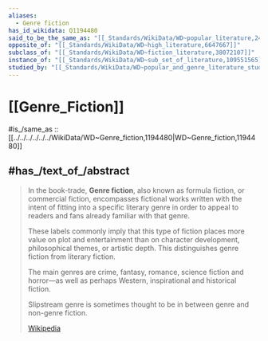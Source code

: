 ```yaml
---
aliases:
  - Genre fiction
has_id_wikidata: Q1194480
said_to_be_the_same_as: "[[_Standards/WikiData/WD~popular_literature,2497655]]"
opposite_of: "[[_Standards/WikiData/WD~high_literature,6647667]]"
subclass_of: "[[_Standards/WikiData/WD~fiction_literature,38072107]]"
instance_of: "[[_Standards/WikiData/WD~sub_set_of_literature,109551565]]"
studied_by: "[[_Standards/WikiData/WD~popular_and_genre_literature_studies,113128855]]"
---
```


# [[Genre_Fiction]] 

#is_/same_as :: [[../../../../../../WikiData/WD~Genre_fiction,1194480|WD~Genre_fiction,1194480]] 

## #has_/text_of_/abstract 

> In the book-trade, **Genre fiction**, also known as formula fiction, or commercial fiction, 
> encompasses fictional works written with the intent of fitting into a specific literary genre 
> in order to appeal to readers and fans already familiar with that genre.  
> 
> These labels commonly imply that this type of fiction places more value on plot and entertainment 
> than on character development, philosophical themes, or artistic depth. 
> This distinguishes genre fiction from literary fiction.
>
> The main genres are crime, fantasy, romance, science fiction and horror—as well as perhaps Western, inspirational and historical fiction.
>
> Slipstream genre is sometimes thought to be in between genre and non-genre fiction.
>
> [Wikipedia](https://en.wikipedia.org/wiki/Genre%20fiction) 

